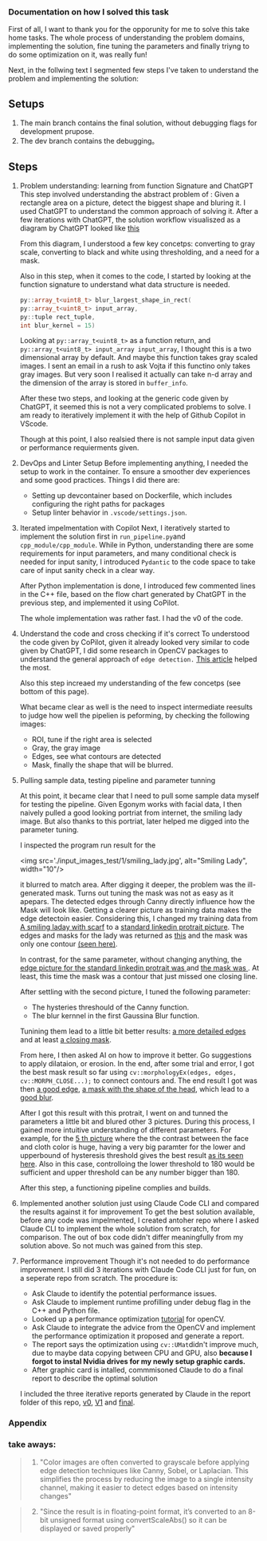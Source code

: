### Documentation on how I solved this task


First of all, I want to thank you for the opporunity for me to solve this take home tasks. The whole process of understanding the problem domains, implementing the solution, fine tuning the parameters and finally triyng to do some optimization on it, was really fun! 

Next, in the follwing text I segmented few steps I've taken to understand the problem and implementing the solution: 


## Setups

1. The main branch contains the final solution, without debugging flags for development prupose.
2. The dev branch contains the debugging。


## Steps

1. Problem understanding: learning from function Signature and ChatGPT
    This step involved understanding the abstract problem of : Given a rectangle area on a picture, detect the biggest shape and bluring it. I used ChatGPT to understand the common approach of solving it.  After a few iterations with ChatGPT, the solution workflow visualiszed as a diagram by ChatGPT looked like [this](image.png)

    From this diagram, I understood a few key concetps: converting to gray scale, converting to black and white using thresholding, and a need for a mask. 

    Also in this step, when it comes to the code, I started by looking at the function signature to understand what data structure is needed. 
    ```c++
    py::array_t<uint8_t> blur_largest_shape_in_rect(
    py::array_t<uint8_t> input_array,
    py::tuple rect_tuple,
    int blur_kernel = 15)
    ```
    Looking at `py::array_t<uint8_t>` as a function return, and `py::array_t<uint8_t> input_array input_array`, I thought this is a two dimensional array by default. And maybe this function takes gray scaled images. I sent an email in a rush to ask Vojta if this functino only takes gray images. But very soon I realised it actually can take n-d array and the dimension of the array is stored in `buffer_info`.

    After these two steps, and looking at the generic code given by ChatGPT, it seemed this is not a very complicated problems to solve. I am ready to iteratively implement it with the help of Github Copilot in VScode. 

    Though at this point, I also realsied there is not sample input data given or performance requierments given. 

2. DevOps and Linter Setup
    Before implementing anything, I needed the setup to work in the container. To ensure a smoother dev experiences and some good practices. Things I did there are:
    - Setting up devcontainer based on Dockerfile, which includes configuring the right paths for packages 
    - Setup linter behavior in `.vscode/settings.json`.


3. Iterated impelmentation with Copilot
    Next, I iteratively started to implement the solution first in `run_pipeline.py`and `cpp_module/cpp_module`. While in Python, understanding there are some requirements for input parameters, and many conditional check is needed for input sanity, I introduced `Pydantic` to the code space to take care of input sanity check in a clear way. 

    After Python implementation is done, I introduced few commented lines in the C++ file, based on the flow chart generated by ChatGPT in the previous step, and implemented it using CoPilot. 

    The whole implementation was rather fast. I had the v0 of the code.

4. Understand the code and cross checking if it's correct
    To understood the code given by CoPilot, given it already looked very similar to code given by ChatGPT, I did some research in OpenCV packages to understand the general approach of `edge detection.` [This article](https://opencv.org/blog/edge-detection-using-opencv/) helped the most.

    Also this step increaed my understanding of the few concetps (see bottom of this page).

    What became clear as well is the need to inspect intermediate reesults to judge how well the pipelien is peforming, by checking the following images:
    - ROI, tune if the right area is selected
    - Gray, the gray image
    - Edges, see what contours are detected
    - Mask, finally the shape that will be blurred. 


4. Pulling sample data, testing pipeline and parameter tunning
    
    At this point, it became clear that I need to pull some sample data myself for testing the pipeline. Given Egonym works with facial data, I then naively pulled a good looking portriat from internet, the smiling lady image. But also thanks to this portriat, later helped me digged into the parameter tuning. 

    I inspected the program run result for the 
    
    <img src='./input_images_test/1/smiling_lady.jpg', alt="Smiling Lady", width="10"/>

    it blurred to match area. After digging it deeper, the problem was the ill-generated mask. Turns out tuning the mask was not as easy as it apepars. The detected edges through Canny directly influence how the Mask will look like. Getting a clearer picture as training data makes the edge detectoin easier. Considering this, I changed my training data from [A smiling laday with scarf](./input_images_test/1/smiling_lady.jpg) to a [standard linkedin protrait picture](./input_images_test/2/better_protrait_rect160_1_200_240.jpg). The edges and masks for the lady was returned as [this](./report/smiling_lady_edges.jpg) and the mask was only one contour [(seen here)](./report/smiling_lady_mask.jpg). 

    In contrast, for the same parameter, without changing anything, the [edge picture for the standard linkedin protrait was ](./output_images_test/report/better_protrait_rect160_1_200_240_edges.jpg) and [the mask was ](./output_images_test/report/better_protrait_rect160_1_200_240_mask.jpg). At least, this time the mask was a contour that just missed one closing line.

    After settling with the second picture, I tuned the following parameter:
    - The hysteries threshould of the Canny function.
    - The blur kernnel in the first Gaussina Blur function.

    Tunining them lead to a little bit better results: [a more detailed edges](./report/tunning/better_protrait_rect160_1_200_240_edges.jpg) and at least [a closing mask](./report/tunning/better_protrait_rect160_1_200_240_mask.jpg).

    From here, I then asked AI on how to improve it better. Go suggestions to apply dilataion, or erosion. In the end, after some trial and error, I got the best mask result so far using ```cv::morphologyEx(edges, edges, cv::MORPH_CLOSE...);``` to connect contours and. The end result I got was then [a good edge](./output_images_test/better_protrait_edges.jpg), [a mask with the shape of the head](./output_images_test/better_protrait_mask.jpg), which lead to a [good blur](./output_images_test/better_protrait_rect160_1_200_240.jpg).


    After I got this result with this protrait, I went on and tunned the parameters a little bit and blured other 3 pictures. During this process, I gained more intuitive understanding of different parameters. For example, for the [5 th picture](./input_images_test/5/mens_gromming_rect100_1_400_300.jpg) where the the contrast between the face and cloth color is huge, having a very big paramter for the lower and upperbound of hysteresis threshold gives the best result [as its seen here](./output_images_test/mens_gromming_mask.jpg). Also in this case, controlloing the lower threshold to 180 would be sufficient and upper threshold can be any number bigger than 180.

    After this step, a functioning pipeline complies and builds. 

5. Implemented another solution just using Claude Code CLI and compared the results against it for improvement
    To get the best solution available, before any code was impelmented, I created antoher repo where I asked Claude CLI to implement the whole solution from scratch, for comparison. The out of box code didn't differ meaningfully from my solution above. So not much was gained from this step. 


6. Performance improvement
    Though it's not needed to do performance improvement. I still did 3 iterations with Claude Code CLI just for fun, on a seperate repo from scratch. The procedure is:  
    - Ask Claude to identify the potential performance issues.
    - Ask Claude to implement runtime profilling under debug flag in the C++ and Python file. 
    - Looked up a performance optimization [tutorial](https://www.opencvhelp.org/tutorials/best-practices/performance-optimization/) for openCV.
    - Ask Claude to integrate the advice from the OpenCV and implement the performance optimization it proposed and generate a report. 
    - The report says the optimization using `cv::UMat`didn't improve much, due to maybe data copying between CPU and GPU, also **because I forgot to instal Nvidia drives for my newly setup graphic cards.**
    - After graphic card is intalled, commmisoned Claude to do a final report to describe the optimal solution

    I included the three iterative reports generated by Claude in the report folder of this repo, [v0](./report/PERFORMANCE_OPTIMIZATION_REPORT.md), [V1](./report/PERFORMANCE_OPTIMIZATION_REPORT_V2.md) and [final](./report/FINAL_GPU_PERFORMANCE_REPORT.md).







### Appendix 

### take aways:
> 1. "Color images are often converted to grayscale before applying edge detection techniques like Canny, Sobel, or Laplacian. This simplifies the process by reducing the image to a single intensity channel, making it easier to detect edges based on intensity changes"

> 2. "Since the result is in floating-point format, it’s converted to an 8-bit unsigned format using convertScaleAbs() so it can be displayed or saved properly"

